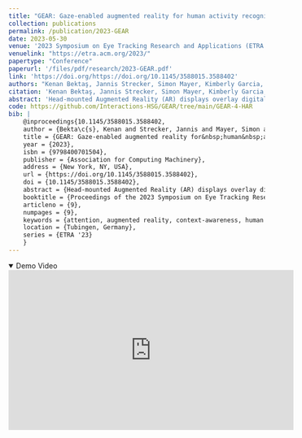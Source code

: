 ```yaml
---
title: "GEAR: Gaze-enabled augmented reality for human activity recognition"
collection: publications
permalink: /publication/2023-GEAR
date: 2023-05-30
venue: '2023 Symposium on Eye Tracking Research and Applications (ETRA ’23)'
venuelink: "https://etra.acm.org/2023/"
papertype: "Conference"
paperurl: '/files/pdf/research/2023-GEAR.pdf'
link: 'https://doi.org/https://doi.org/10.1145/3588015.3588402' 
authors: "Kenan Bektaş, Jannis Strecker, Simon Mayer, Kimberly Garcia, Jonas Hermann, Kay Erik Jenss, Yasmine Sheila Antille, and Marc Elias Solèr"
citation: 'Kenan Bektaş, Jannis Strecker, Simon Mayer, Kimberly Garcia, Jonas Hermann, Kay Erik Jenss, Yasmine Sheila Antille, and Marc Elias Solèr. 2023. GEAR: Gaze-enabled augmented reality for human activity recognition. In 2023 Symposium on Eye Tracking Research and Applications (ETRA ’23), May 30–June 02, 2023, Tubingen, Germany. ACM, New York, NY, USA, 9 pages. https://doi.org/10.1145/3588015.3588402'
abstract: 'Head-mounted Augmented Reality (AR) displays overlay digital information on physical objects. Through eye tracking, they allow novel interaction methods and provide insights into user attention, intentions, and activities. However, only few studies have used gaze-enabled AR displays for human activity recognition (HAR). In an experimental study, we collected gaze data from 10 users on a HoloLens 2 (HL2) while they performed three activities (i.e., read, inspect, search). We trained machine learning models (SVM, Random Forest, Extremely Randomized Trees) with extracted features and achieved an up to 98.7% activity-recognition accuracy. On the HL2, we provided users with an AR feedback that is relevant to their current activity. We present the components of our system (GEAR) including a novel solution to enable the controlled sharing of collected data. We provide the scripts and anonymized datasets which can be used as teaching material in graduate courses or for reproducing our findings.'
code: https://github.com/Interactions-HSG/GEAR/tree/main/GEAR-4-HAR
bib: |
    @inproceedings{10.1145/3588015.3588402,
    author = {Bekta\c{s}, Kenan and Strecker, Jannis and Mayer, Simon and Garcia, Dr. Kimberly and Hermann, Jonas and Jen\ss{}, Kay Erik and Antille, Yasmine Sheila and Sol\`{e}r, Marc},
    title = {GEAR: Gaze-enabled augmented reality for&nbsp;human&nbsp;activity&nbsp;recognition},
    year = {2023},
    isbn = {9798400701504},
    publisher = {Association for Computing Machinery},
    address = {New York, NY, USA},
    url = {https://doi.org/10.1145/3588015.3588402},
    doi = {10.1145/3588015.3588402},
    abstract = {Head-mounted Augmented Reality (AR) displays overlay digital information on physical objects. Through eye tracking, they allow novel interaction methods and provide insights into user attention, intentions, and activities. However, only few studies have used gaze-enabled AR displays for human activity recognition (HAR). In an experimental study, we collected gaze data from 10 users on a HoloLens 2 (HL2) while they performed three activities (i.e., read, inspect, search). We trained machine learning models (SVM, Random Forest, Extremely Randomized Trees) with extracted features and achieved an up to 98.7\% activity-recognition accuracy. On the HL2, we provided users with an AR feedback that is relevant to their current activity. We present the components of our system (GEAR) including a novel solution to enable the controlled sharing of collected data. We provide the scripts and anonymized datasets which can be used as teaching material in graduate courses or for reproducing our findings.},
    booktitle = {Proceedings of the 2023 Symposium on Eye Tracking Research and Applications},
    articleno = {9},
    numpages = {9},
    keywords = {attention, augmented reality, context-awareness, human activity recognition, pervasive eye tracking},
    location = {Tubingen, Germany},
    series = {ETRA '23}
    }
---
```


<details open><summary><i class="fa fa-fw fa-film fa-info-color" aria-hidden="true"></i> Demo Video</summary>
<div class="video-container">
<iframe width="560" height="315" src="https://www.youtube-nocookie.com/embed/Dq-Z5p61J8E" title="YouTube video player" frameborder="0" allow="accelerometer; autoplay; clipboard-write; encrypted-media; gyroscope; picture-in-picture; web-share" allowfullscreen></iframe>
</div>
 </details>
